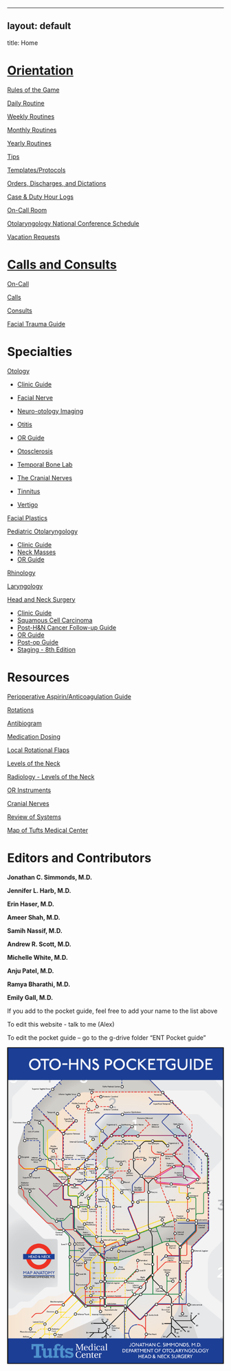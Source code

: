 
---

## layout: default
title: Home

# [Orientation](/orientation/index.html)

[Rules of the Game](orientation/rules-of-the-game.html)

[Daily Routine](orientation/daily-routine.html)

[Weekly Routines](orientation/weekly-routines.html)

[Monthly Routines](orientation/monthly-routines.html)

[Yearly Routines](orientation/yearly-routines.html)

[Tips](orientation/tips.html)

[Templates/Protocols](orientation/templates-protocols.html)

[Orders, Discharges, and Dictations](orientation/orders-discharges-and-dictations.html)

[Case & Duty Hour Logs](orientation/case-duty-hour-logs.html)

[On-Call Room](orientation/on-call-room.html)

[Otolaryngology National Conference Schedule](orientation/otolaryngology-national-conference-schedule.html)

[Vacation Requests](orientation/vacation-requests.html)

# [Calls and Consults](on-call/index.html)

[On-Call](on-call/index.html)

[Calls](on-call/calls.html)

[Consults](on-call/consults.html)

[Facial Trauma Guide](on-call/facial-trauma-guide.html)

# Specialties

[Otology](otology/index.html)

- [Clinic Guide](otology/clinic-guide.html)

- [Facial Nerve](otology/facial-nerve.html)

- [Neuro-otology Imaging](otology/neuro-otology-imaging.html)

- [Otitis](otology/otitis.html)

- [OR Guide](otology/or-guide.html)

- [Otosclerosis](otology/otosclerosis.html)

- [Temporal Bone Lab](otology/temporal-bone-lab.html)

- [The Cranial Nerves](otology/the-cranial-nerves.html)

- [Tinnitus](otology/tinnitus.html)

- [Vertigo](otology/vertigo.html)

[Facial Plastics](facial-plastics.html)

[Pediatric Otolaryngology](pediatric-otolaryngology/index.html)

* [Clinic Guide](pediatric-otolaryngology/clinic-guide.html)
* [Neck Masses](pediatric-otolaryngology/neck-masses.html)
* [OR Guide](pediatric-otolaryngology/or-guide.html)

[Rhinology](rhinology.html)

[Laryngology](laryngology.html)

[Head and Neck Surgery](head-and-neck-surgery/index.html)

* [Clinic Guide](head-and-neck-surgery/clinic-guide.html)
* [Squamous Cell Carcinoma](head-and-neck-surgery/squamous-cell-carcinoma.html)
* [Post-H&N Cancer Follow-up Guide](head-and-neck-surgery/follow-up-guide.html)
* [OR Guide](head-and-neck-surgery/or-guide.html)
* [Post-op Guide](head-and-neck-surgery/post-op-guide.html)
* [Staging - 8th Edition](head-and-neck-surgery/staging-8th-edition.html)

# Resources

[Perioperative Aspirin/Anticoagulation Guide](perioperative-aspirin-anticoagulation-guide.html)

[Rotations](rotations.html)

[Antibiogram](antibiogram.html)

[Medication Dosing](medications.html)

[Local Rotational Flaps](local-rotational-flaps.html)

[Levels of the Neck](levels-of-the-neck.html)

[Radiology - Levels of the Neck](radiology-levels-of-the-neck.html)

[OR Instruments](or-instruments.html)

[Cranial Nerves](cranial-nerves.html)

[Review of Systems](review-of-systems.html)

[Map of Tufts Medical Center](map-of-tufts-medical-center.html)

# Editors and Contributors

**Jonathan C. Simmonds, M.D.**

**Jennifer L. Harb, M.D.**

**Erin Haser, M.D.**

**Ameer Shah, M.D.**

**Samih Nassif, M.D.**

**Andrew R. Scott, M.D.**

**Michelle White, M.D.**

**Anju Patel, M.D.**

**Ramya Bharathi, M.D.**

**Emily Gall, M.D.**

If you add to the pocket guide, feel free to add your name to the list above

To edit this website - talk to me (Alex)

To edit the pocket guide – go to the g-drive folder “ENT Pocket guide”

 ![Tufts Oto-HNS Pocket Guide](media/image1.png "right-50")